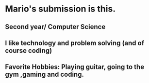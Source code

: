# Mario's submission is this.

## Second year/ Computer Science


## I like technology and problem solving (and of course coding)


## Favorite Hobbies: Playing guitar, going to the gym ,gaming and coding.